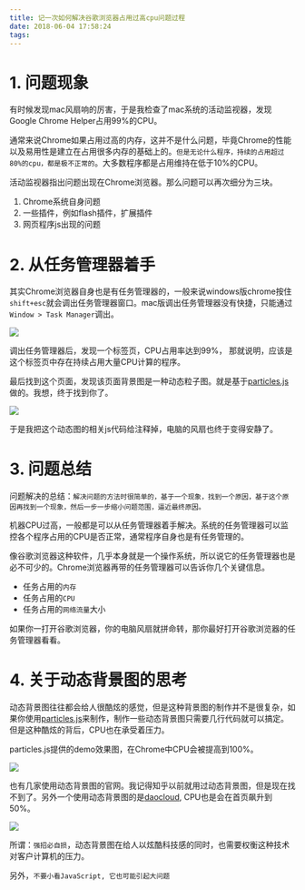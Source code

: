 ```yaml
---
title: 记一次如何解决谷歌浏览器占用过高cpu问题过程
date: 2018-06-04 17:58:24
tags:
---
```


# 1. 问题现象

有时候发现mac风扇响的厉害，于是我检查了mac系统的活动监视器，发现Google Chrome Helper占用99%的CPU。

通常来说Chrome如果占用过高的内存，这并不是什么问题，毕竟Chrome的性能以及易用性是建立在占用很多内存的基础上的。`但是无论什么程序，持续的占用超过80%的cpu，都是极不正常的`。大多数程序都是占用维持在低于10%的CPU。

活动监视器指出问题出现在Chrome浏览器。那么问题可以再次细分为三块。

1. Chrome系统自身问题
2. 一些插件，例如flash插件，扩展插件
3. 网页程序js出现的问题

# 2. 从任务管理器着手

其实Chrome浏览器自身也是有任务管理器的，一般来说windows版chrome按住`shift+esc`就会调出任务管理器窗口。mac版调出任务管理器没有快捷，只能通过`Window > Task Manager`调出。

![](https://wdd.js.org/img/images/20180604181340_ymCT2T_Jietu20180604-174820.jpeg)

调出任务管理器后，发现一个标签页，CPU占用率达到99%， 那就说明，应该是这个标签页中存在持续占用大量CPU计算的程序。

最后找到这个页面，发现该页面背景图是一种动态粒子图。就是基于[particles.js](https://github.com/VincentGarreau/particles.js/)做的。我想，终于找到你了。


![](https://wdd.js.org/img/images/20180604181757_rRfc8L_687474703a2f2f76696e63656e74676172726561752e636f6d2f7061727469636c65732e6a732f6173736574732f696d672f6769746875622d73637265656e2e6a7067.jpeg)


于是我把这个动态图的相关js代码给注释掉，电脑的风扇也终于变得安静了。

# 3. 问题总结

问题解决的总结：`解决问题的方法时很简单的，基于一个现象，找到一个原因，基于这个原因再找到一个现象，然后一步一步缩小问题范围，逼近最终原因。`

机器CPU过高，一般都是可以从任务管理器着手解决。系统的任务管理器可以监控各个程序占用的CPU是否正常，通常程序自身也是有任务管理的。

像谷歌浏览器这种软件，几乎本身就是一个操作系统，所以说它的任务管理器也是必不可少的。Chrome浏览器再带的任务管理器可以告诉你几个关键信息。

- 任务占用的`内存`
- 任务占用的`CPU`
- 任务占用的`网络流量`大小

如果你一打开谷歌浏览器，你的电脑风扇就拼命转，那你最好打开谷歌浏览器的任务管理器看看。

# 4. 关于动态背景图的思考

动态背景图往往都会给人很酷炫的感觉，但是这种背景图的制作并不是很复杂，如果你使用[particles.js](https://github.com/VincentGarreau/particles.js/)来制作，制作一些动态背景图只需要几行代码就可以搞定。但是这种酷炫的背后，CPU也在承受着压力。

particles.js提供的demo效果图，在Chrome中CPU会被提高到100%。

![](https://wdd.js.org/img/images/20180605133536_WgqoKS_Jietu20180605-132714.jpeg)


也有几家使用动态背景图的官网。我记得知乎以前就用过动态背景图，但是现在找不到了。另外一个使用动态背景图的是[daocloud](http://www.daocloud.io/), CPU也是会在首页飙升到50%。

![](https://wdd.js.org/img/images/20180605133717_ckASzG_Jietu20180605-132903.jpeg)

所谓：`强招必自损`，动态背景图在给人以炫酷科技感的同时，也需要权衡这种技术对客户计算机的压力。

另外，`不要小看JavaScript, 它也可能引起大问题`